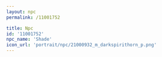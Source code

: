 ```yaml
---
layout: npc
permalink: /11001752

title: Npc
id: '11001752'
npc_name: 'Shade'
icon_url: 'portrait/npc/21000932_m_darkspirithorn_p.png'
---
```

